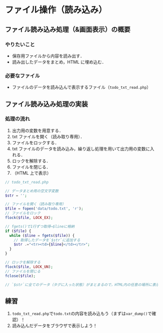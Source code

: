 # ファイル操作（読み込み）

## ファイル読み込み処理（&画面表示）の概要

### やりたいこと

- 保存用ファイルから内容を読み出す．
- 読み出したデータをまとめ，HTML に埋め込む．

### 必要なファイル

- ファイルのデータを読み込んで表示するファイル（`todo_txt_read.php`）

## ファイル読み込み処理の実装

### 処理の流れ

1. 出力用の変数を用意する．
2. txt ファイルを開く（読み取り専用）．
3. ファイルをロックする．
4. txt ファイルのデータを読み込み，繰り返し処理を用いて出力用の変数に入れる．
5. ロックを解除する．
6. ファイルを閉じる．
7. （HTML 上で表示）

```php
// todo_txt_read.php

// データまとめ用の空文字変数
$str = '';

// ファイルを開く（読み取り専用）
$file = fopen('data/todo.txt', 'r');
// ファイルをロック
flock($file, LOCK_EX);

// fgets()で1行ずつ取得→$lineに格納
if ($file) {
  while ($line = fgets($file)) {
    // 取得したデータを`$str`に追加する
    $str .="<tr><td>{$line}</td></tr>";
  }
}

// ロックを解除する
flock($file, LOCK_UN);
// ファイルを閉じる
fclose($file);

// `$str`に全てのデータ（タグに入った状態）がまとまるので，HTML内の任意の場所に表示する．

```

## 練習

1. `todo_txt_read.php`で`todo.txt`の内容を読み込もう（まずは`var_dump()`で確認）！
2. 読み込んだデータをブラウザで表示しよう！

